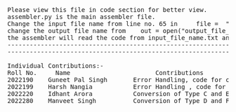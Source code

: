 <pre>
Please view this file in code section for better view.
assembler.py is the main assembler file.
Change the input file name from line no. 65 in     file =  "input_file_name.txt" 
change the output file name from    out = open("output_file_name.txt","w")
the assembler will read the code from input_file_name.txt and print the output in "output_file_name.txt".
---------------------------------------------------------------------------------------------------------------
---------------------------------------------------------------------------------------------------------------

Individual Contributions:-
Roll No.     Name                       Contributions
2022190    Guneet Pal Singh       Error Handling, code for conversion of Type-B to binary
2022199    Harsh Nangia           Error Handling , code for conversion of Type- A to Binary
2022220    Idhant Arora           Conversion of Type C and E to Binary
2022280    Manveet Singh          Conversion of Type D and F to Binary
<pre/>
